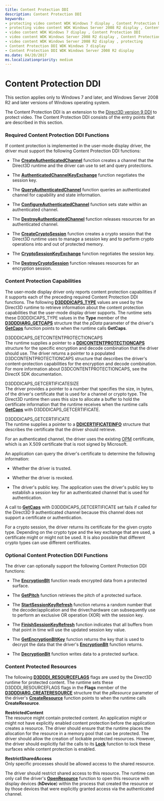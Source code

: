 ```yaml
---
title: Content Protection DDI
description: Content Protection DDI
keywords:
- protecting video content WDK Windows 7 display , Content Protection DDI
- protecting video content WDK Windows Server 2008 R2 display , Content Protection DDI
- video content WDK Windows 7 display , Content Protection DDI
- video content WDK Windows Server 2008 R2 display , Content Protection DDI
- video content WDK Windows Server 2008 R2 display , protecting
- Content Protection DDI WDK Windows 7 display
- Content Protection DDI WDK Windows Server 2008 R2 display
ms.date: 04/20/2017
ms.localizationpriority: medium
---
```


# Content Protection DDI


This section applies only to Windows 7 and later, and Windows Server 2008 R2 and later versions of Windows operating system.

The Content Protection DDI is an extension to the [Direct3D version 9 DDI](/windows-hardware/drivers/ddi/d3dumddi/index) to protect video. The Content Protection DDI consists of the entry points that are described in this section.

### <span id="required_content_protection_ddi_functions"></span><span id="REQUIRED_CONTENT_PROTECTION_DDI_FUNCTIONS"></span>Required Content Protection DDI Functions

If content protection is implemented in the user-mode display driver, the driver must support the following Content Protection DDI functions:

-   The [**CreateAuthenticatedChannel**](/windows-hardware/drivers/ddi/d3dumddi/nc-d3dumddi-pfnd3dddi_createauthenticatedchannel) function creates a channel that the Direct3D runtime and the driver can use to set and query protections.

-   The [**AuthenticatedChannelKeyExchange**](/windows-hardware/drivers/ddi/d3dumddi/nc-d3dumddi-pfnd3dddi_authenticatedchannelkeyexchange) function negotiates the session key.

-   The [**QueryAuthenticatedChannel**](/windows-hardware/drivers/ddi/d3dumddi/nc-d3dumddi-pfnd3dddi_queryauthenticatedchannel) function queries an authenticated channel for capability and state information.

-   The [**ConfigureAuthenticatedChannel**](/windows-hardware/drivers/ddi/d3dumddi/nc-d3dumddi-pfnd3dddi_configureauthenicatedchannel) function sets state within an authenticated channel.

-   The [**DestroyAuthenticatedChannel**](/windows-hardware/drivers/ddi/d3dumddi/nc-d3dumddi-pfnd3dddi_destroyauthenticatedchannel) function releases resources for an authenticated channel.

-   The [**CreateCryptoSession**](/windows-hardware/drivers/ddi/d3dumddi/nc-d3dumddi-pfnd3dddi_createcryptosession) function creates a crypto session that the Direct3D runtime uses to manage a session key and to perform crypto operations into and out of protected memory.

-   The [**CryptoSessionKeyExchange**](/windows-hardware/drivers/ddi/d3dumddi/nc-d3dumddi-pfnd3dddi_cryptosessionkeyexchange) function negotiates the session key.

-   The [**DestroyCryptoSession**](/windows-hardware/drivers/ddi/d3dumddi/nc-d3dumddi-pfnd3dddi_destroycryptosession) function releases resources for an encryption session.

### <span id="content_protection_capabilities"></span><span id="CONTENT_PROTECTION_CAPABILITIES"></span>Content Protection Capabilities

The user-mode display driver only reports content protection capabilities if it supports each of the preceding required Content Protection DDI functions. The following [**D3DDDICAPS\_TYPE**](/windows-hardware/drivers/ddi/d3dumddi/ne-d3dumddi-_d3dddicaps_type) values are used by the Direct3D runtime to retrieve information about the content protection capabilities that the user-mode display driver supports. The runtime sets these D3DDDICAPS\_TYPE values in the **Type** member of the [**D3DDDIARG\_GETCAPS**](/windows-hardware/drivers/ddi/d3dumddi/ns-d3dumddi-_d3dddiarg_getcaps) structure that the *pData* parameter of the driver's [**GetCaps**](/windows-hardware/drivers/ddi/d3dumddi/nc-d3dumddi-pfnd3dddi_getcaps) function points to when the runtime calls **GetCaps**.

<span id="D3DDDICAPS_GETCONTENTPROTECTIONCAPS"></span><span id="d3dddicaps_getcontentprotectioncaps"></span>D3DDDICAPS\_GETCONTENTPROTECTIONCAPS  
The runtime supplies a pointer to a [**DDICONTENTPROTECTIONCAPS**](/windows-hardware/drivers/ddi/d3dumddi/ns-d3dumddi-_ddicontentprotectioncaps) structure for the specific encryption and decode combination that the driver should use. The driver returns a pointer to a populated D3DCONTENTPROTECTIONCAPS structure that describes the driver's content-protection capabilities for the encryption and decode combination. For more information about D3DCONTENTPROTECTIONCAPS, see the DirectX SDK documentation.

<span id="D3DDDICAPS_GETCERTIFICATESIZE"></span><span id="d3dddicaps_getcertificatesize"></span>D3DDDICAPS\_GETCERTIFICATESIZE  
The driver provides a pointer to a number that specifies the size, in bytes, of the driver's certificate that is used for a channel or crypto type. The Direct3D runtime then uses this size to allocate a buffer to hold the certificate information that the runtime receives when the runtime calls [**GetCaps**](/windows-hardware/drivers/ddi/d3dumddi/nc-d3dumddi-pfnd3dddi_getcaps) with D3DDDICAPS\_GETCERTIFICATE.

<span id="D3DDDICAPS_GETCERTIFICATE"></span><span id="d3dddicaps_getcertificate"></span>D3DDDICAPS\_GETCERTIFICATE  
The runtime supplies a pointer to a [**DDICERTIFICATEINFO**](/windows-hardware/drivers/ddi/d3dumddi/ns-d3dumddi-_ddicertificateinfo) structure that describes the certificate that the driver should retrieve.

For an authenticated channel, the driver uses the existing [OPM](opm-features.md) certificate, which is an X.509 certificate that is root signed by Microsoft.

An application can query the driver's certificate to determine the following information:

-   Whether the driver is trusted.

-   Whether the driver is revoked.

-   The driver's public key. The application uses the driver's public key to establish a session key for an authenticated channel that is used for authentication.

A call to [**GetCaps**](/windows-hardware/drivers/ddi/d3dumddi/nc-d3dumddi-pfnd3dddi_getcaps) with D3DDDICAPS\_GETCERTIFICATE set fails if called for the Direct3D 9 authenticated channel because this channel does not support a certificate or authentication.

For a crypto session, the driver returns its certificate for the given crypto type. Depending on the crypto type and the key exchange that are used, a certificate might or might not be used. It is also possible that different crypto types can use different certificates.

### <span id="optional_content_protection_ddi_functions"></span><span id="OPTIONAL_CONTENT_PROTECTION_DDI_FUNCTIONS"></span>Optional Content Protection DDI Functions

The driver can optionally support the following Content Protection DDI functions:

-   The [**EncryptionBlt**](/windows-hardware/drivers/ddi/d3dumddi/nc-d3dumddi-pfnd3dddi_encryptionblt) function reads encrypted data from a protected surface.

-   The [**GetPitch**](/windows-hardware/drivers/ddi/d3dumddi/nc-d3dumddi-pfnd3dddi_getpitch) function retrieves the pitch of a protected surface.

-   The [**StartSessionKeyRefresh**](/windows-hardware/drivers/ddi/d3dumddi/nc-d3dumddi-pfnd3dddi_startsessionkeyrefresh) function returns a random number that the decoder/application and the driver/hardware can subsequently use to perform an exclusive OR operation (XOR) with the session key.

-   The [**FinishSessionKeyRefresh**](/windows-hardware/drivers/ddi/d3dumddi/nc-d3dumddi-pfnd3dddi_finishsessionkeyrefresh) function indicates that all buffers from that point in time will use the updated session key value.

-   The [**GetEncryptionBltKey**](/windows-hardware/drivers/ddi/d3dumddi/nc-d3dumddi-pfnd3dddi_getencryptionbltkey) function returns the key that is used to decrypt the data that the driver's [**EncryptionBlt**](/windows-hardware/drivers/ddi/d3dumddi/nc-d3dumddi-pfnd3dddi_encryptionblt) function returns.

-   The [**DecryptionBlt**](/windows-hardware/drivers/ddi/d3dumddi/nc-d3dumddi-pfnd3dddi_decryptionblt) function writes data to a protected surface.

### <span id="content_protected_resources"></span><span id="CONTENT_PROTECTED_RESOURCES"></span> Content Protected Resources

The following [**D3DDDI\_RESOURCEFLAGS**](/windows-hardware/drivers/ddi/d3dukmdt/ns-d3dukmdt-_d3dddi_resourceflags) flags are used by the Direct3D runtime for protected content. The runtime sets these D3DDDI\_RESOURCEFLAGS flags in the **Flags** member of the [**D3DDDIARG\_CREATERESOURCE**](/windows-hardware/drivers/ddi/d3dukmdt/ns-d3dukmdt-_d3dddiarg_createresource) structure that the *pResource* parameter of the driver's [**CreateResource**](/windows-hardware/drivers/ddi/d3dumddi/nc-d3dumddi-pfnd3dddi_createresource) function points to when the runtime calls **CreateResource**.

<span id="RestrictedContent"></span><span id="restrictedcontent"></span><span id="RESTRICTEDCONTENT"></span>**RestrictedContent**  
The resource might contain protected content. An application might or might not have explicitly enabled content protection before the application creates a resource. The driver should ensure that the runtime places the allocation for the resource in a memory pool that can be protected. The driver should allow the creation of lockable protected resources. However, the driver should explicitly fail the calls to its [**Lock**](/windows-hardware/drivers/ddi/d3dumddi/nc-d3dumddi-pfnd3dddi_lock) function to lock these surfaces while content protection is enabled.

<span id="RestrictSharedAccess"></span><span id="restrictsharedaccess"></span><span id="RESTRICTSHAREDACCESS"></span>**RestrictSharedAccess**  
Only specific processes should be allowed access to the shared resource.

The driver should restrict shared access to this resource. The runtime can only call the driver's [**OpenResource**](/windows-hardware/drivers/ddi/d3dumddi/nc-d3dumddi-pfnd3dddi_openresource) function to open this resource with display devices (**hDevice**) within the process that created the resource or by those devices that were explicitly granted access via the authenticated channel.

 

